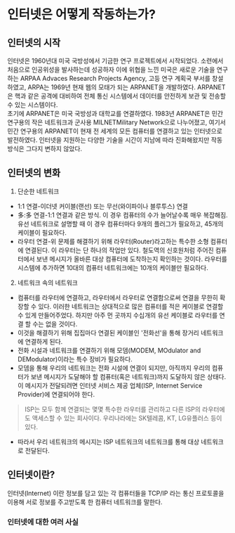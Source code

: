 # 인터넷은 어떻게 작동하는가?

## 인터넷의 시작 
인터넷은 1960년대 미국 국방성에서 기금한 연구 프로젝트에서 시작되었다. 소련에서 처음으로 인공위성을 발사하는데 성공하자 이에 위협을 느낀 미국은 새로운 기술을 연구하는 ARPAA Advaces Research Projects Agency, 고등 연구 계획국 부서를 창설하였고, ARPA는 1969년 현재 웹의 모태가 되는 ARPANET을 개발하였다. ARPANET은 핵과 같은 공격에 대비하여 전체 통신 시스템에서 데이터를 안전하게 보관 및 전송할 수 있는 시스템이다.  
초기에 ARPANET은 미국 국방성과 대학교를 연결하였다. 1983년 ARPANET은 민간 연구용의 작은 네트워크과 군사용 MILNETMilitary Network으로 나누어졌고, 여기서 민간 연구용의 ARPANET이 현재 전 세계의 모든 컴퓨터를 연결하고 있는 인터넷으로 발전하였다. 인터넷을 지원하는 다양한 기술을 시간이 지남에 따라 진화해왔지만 작동 방식은 그다지 변하지 않았다.

## 인터넷의 변화
1) 단순한 네트워크
* 1:1 연결-이더넷 커이블(랜선) 또는 무선(와이파이나 블루투스) 연결
* 多:多 연결-1:1 연결과 같은 방식. 이 경우 컴퓨터의 수가 늘어날수록 매우 복잡해짐. 유선 네트워크로 설명할 때 이 경우 컴퓨터마다 9개의 플러그가 필요하고, 45개의 케이블이 필요하다.
* 라우터 연결-위 문제를 해결하기 위해 라우터(Router)라고하는 특수한 소형 컴퓨터에 연결된다. 이 라우터는 단 하나의 작업만 있다. 철도역의 신호원처럼 주어진 컴퓨터에서 보낸 메시지가 올바른 대상 컴퓨터에 도착하는지 확인하는 것이다. 라우터를 시스템에 추가하면 10대의 컴퓨터 네트워크에는 10개의 케이블만 필요하다.
2) 네트워크 속의 네트워크  
* 컴퓨터를 라우터에 연결하고, 라우터에서 라우터로 연결함으로써 연결을 무한히 확장할 수 있다. 이러한 네트워크는 상대적으로 많은 컴퓨터를 적은 케이블로 연결할 수 있게 만들어주었다. 하지만 아주 먼 곳까지 수십개의 유선 케이블로 라우터를 연결 할 수는 없을 것이다.  
* 이것을 해결하기 위해 집집마다 연결된 케이블인 '전화선'을 통해 장거리 네트워크에 연결하게 된다.  
* 전화 시설과 네트워크를 연결하기 위해 모뎀(MODEM, MOdulator and DEModulator)이라는 특수 장비가 필요하다.
* 모뎀을 통해 우리의 네트워크는 전화 시설에 연결이 되지만, 아직까지 우리의 컴퓨터가 보낸 메시지가 도달해야 할 컴퓨터(혹은 네트워크)까지 도달하지 않은 상태다. 이 메시지가 전달되려면 인터넷 서비스 제공 업체(ISP, Internet Service Provider)에 연결되어야 한다.
> ISP는 모두 함께 연결되는 몇몇 특수한 라우터를 관리하고 다른 ISP의 라우터에도 액세스할 수 있는 회사이다. 우리나라에는 SK텔레콤, KT, LG유플러스 등이 있다.
* 따라서 우리 네트워크의 메시지는 ISP 네트워크의 네트워크를 통해 대상 네트워크로 전달된다. 

## 인터넷이란?
인터넷(Internet) 이란 정보를 담고 있는 각 컴퓨터들을 TCP/IP 라는 통신 프로토콜을 이용해 서로 정보를 주고받도록 한 컴퓨터 네트워크를 말한다.

### 인터넷에 대한 여러 사실
